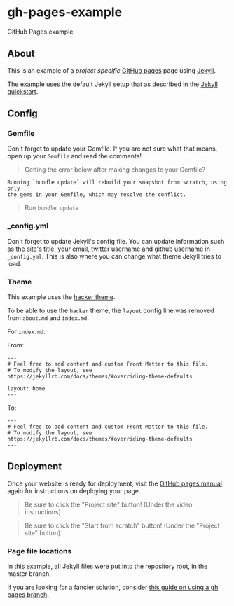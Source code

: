 # gh-pages-example
GitHub Pages example

## About
This is an example of a *project specific* [GitHub pages](https://pages.github.com/) page using [Jekyll](https://help.github.com/articles/using-jekyll-as-a-static-site-generator-with-github-pages/).

The example uses the default Jekyll setup that as described in the [Jekyll quickstart](https://jekyllrb.com/docs/).

## Config

### Gemfile
Don't forget to update your Gemfile. If you are not sure what that means, open up your `Gemfile` and read the comments!

> Getting the error below after making changes to your Gemfile?
```
Running `bundle update` will rebuild your snapshot from scratch, using only
the gems in your Gemfile, which may resolve the conflict.
```
> Run `bundle update`

### _config.yml
Don't forget to update Jekyll's config file. You can update information such as the site's title, your email, twitter username and github username in `_config.yml`. This is also where you can change what theme Jekyll tries to load.

### Theme
This example uses the [hacker theme](https://github.com/pages-themes/hacker).

To be able to use the `hacker` theme, the `layout` config line was removed from `about.md` and `index.md`.

For `index.md`:

From:
```
---
# Feel free to add content and custom Front Matter to this file.
# To modify the layout, see https://jekyllrb.com/docs/themes/#overriding-theme-defaults

layout: home
---
```

To:
```
---
# Feel free to add content and custom Front Matter to this file.
# To modify the layout, see https://jekyllrb.com/docs/themes/#overriding-theme-defaults
---

```

## Deployment

Once your website is ready for deployment, visit the [GitHub pages manual](https://pages.github.com/) again for instructions on deploying your page.

> Be sure to click the "Project site" button! (Under the video instructions).

> Be sure to click the "Start from scratch" button! (Under the "Project site" button).

### Page file locations
In this example, all Jekyll files were put into the repository root, in the master branch.

If you are looking for a fancier solution, consider [this guide on using a gh pages branch](http://www.stephaniehicks.com/githubPages_tutorial/pages/orphan-ghpages.html).

